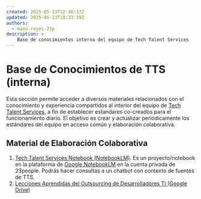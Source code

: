 ```yaml
---
created: 2025-05-13T12:46:17Z
updated: 2025-05-13T18:33:19Z
authors:
  - manu-reyes-23p
description: >
    Base de conocimientos interna del equipo de Tech Talent Services
---
```


# Base de Conocimientos de TTS (interna)

Esta sección permite acceder a diversos materiales relacionados con el conocimiento y experiencia compartidos al interior del equipo de [Tech Talent Services](/organization/teams/tech-talent-services/), a fin de establecer estandares co-creados para el funcionamiento diario. El objetivo es crear y actualizar periódicamente los estándares del equipo en acceso común y elaboración colaborativa.

## Material de Elaboración Colaborativa

1. [Tech Talent Services Notebook (NotebookLM)](https://notebooklm.google.com/notebook/7ebc69f6-5183-49bf-8ab8-8313253b4f36). Es un proyecto/notebook en la plataforma de [Google NotebookLM](https://notebooklm.google/) en la cuenta privada de 23people. Podrás hacer consultas a un chatbot con contexto de fuentes de TTS.
2. [Lecciones Aprendidas del Outsourcing de Desarrolladores TI (Google Drive)](https://docs.google.com/document/d/1eVa1IYg-I-OUP2gIkr940fZD86c5WpknwKNIvvimlyc/edit?tab=t.0)